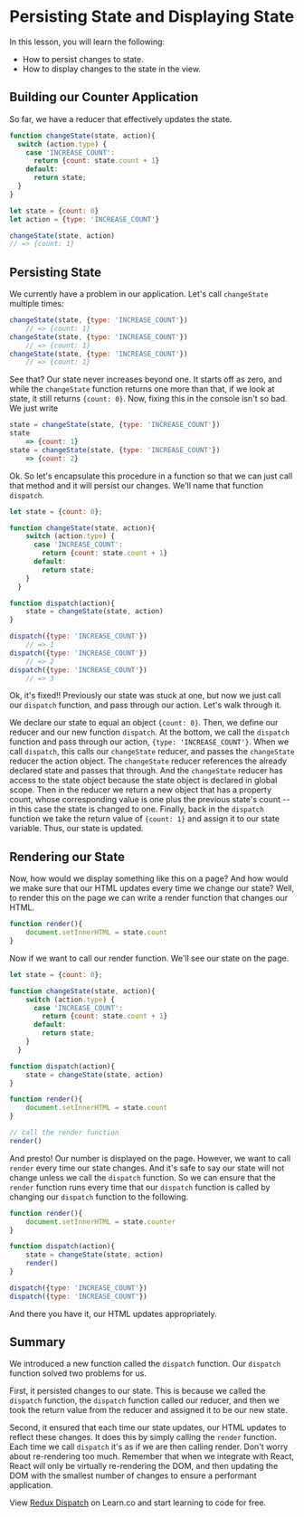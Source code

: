 Persisting State and Displaying State
==============

In this lesson, you will learn the following:

* How to persist changes to state.
* How to display changes to the state in the view.

## Building our Counter Application
So far, we have a reducer that effectively updates the state.

```javascript
function changeState(state, action){
  switch (action.type) {
    case 'INCREASE_COUNT':
      return {count: state.count + 1}
    default:
      return state;
  }
}

let state = {count: 0}
let action = {type: 'INCREASE_COUNT'}

changeState(state, action)
// => {count: 1}
```

## Persisting State

We currently have a problem in our application.  Let's call `changeState` multiple times:

```javascript
changeState(state, {type: 'INCREASE_COUNT'})
	// => {count: 1}
changeState(state, {type: 'INCREASE_COUNT'})
	// => {count: 1}
changeState(state, {type: 'INCREASE_COUNT'})
	// => {count: 1}
```

See that? Our state never increases beyond one.  It starts off as zero, and while the `changeState` function returns one more than that, if we look at state, it still returns `{count: 0}`.  Now, fixing this in the console isn't so bad.  We just write

```javascript
state = changeState(state, {type: 'INCREASE_COUNT'})
state
	=> {count: 1}
state = changeState(state, {type: 'INCREASE_COUNT'})
	=> {count: 2}
```

Ok.  So let's encapsulate this procedure in a function so that we can just call that method and it will persist our changes.  We'll name that function `dispatch`.  

```javascript
let state = {count: 0};

function changeState(state, action){
    switch (action.type) {
      case 'INCREASE_COUNT':
        return {count: state.count + 1}
      default:
        return state;
    }
  }

function dispatch(action){
	state = changeState(state, action)
}

dispatch({type: 'INCREASE_COUNT'})
	// => 1
dispatch({type: 'INCREASE_COUNT'})
	// => 2
dispatch({type: 'INCREASE_COUNT'})
	// => 3
```

Ok, it's fixed!!  Previously our state was stuck at one, but now we just call our `dispatch` function, and pass through our action.  Let's walk through it.


We declare our state to equal an object `{count: 0}`.  Then, we define our reducer and our new function `dispatch`.  At the bottom, we call the `dispatch` function and pass through our action, `{type: 'INCREASE_COUNT'}`.  When we call `dispatch`, this calls our `changeState` reducer, and passes the `changeState` reducer the action object.  The `changeState` reducer references the already declared state and passes that through.  And the `changeState` reducer has access to the state object because the state object is declared in global scope.  Then in the reducer we return a new object that has a property count, whose corresponding value is one plus the previous state's count -- in this case the state is changed to one.  Finally, back in the `dispatch` function we take the return value of `{count: 1}` and assign it to our state variable.  Thus, our state is updated.


## Rendering our State

Now, how would we display something like this on a page?  And how would we make sure that our HTML updates every time we change our state?  Well, to render this on the page we can write a render function that changes our HTML.   

```javascript
function render(){
	document.setInnerHTML = state.count
}
```

Now if we want to call our render function.  We'll see our state on the page.

```javascript
let state = {count: 0};

function changeState(state, action){
    switch (action.type) {
      case 'INCREASE_COUNT':
        return {count: state.count + 1}
      default:
        return state;
    }
  }

function dispatch(action){
	state = changeState(state, action)
}

function render(){
	document.setInnerHTML = state.count
}

// call the render function
render()
```

And presto! Our number is displayed on the page.  However, we want to call `render` every time our state changes.  And it's safe to say our state will not change unless we call the `dispatch` function.  So we can ensure that the `render` function runs every time that our `dispatch` function is called by changing our `dispatch` function to the following.


```javascript
function render(){
	document.setInnerHTML = state.counter
}

function dispatch(action){
	state = changeState(state, action)
	render()
}

dispatch({type: 'INCREASE_COUNT'})
dispatch({type: 'INCREASE_COUNT'})
```

And there you have it, our HTML updates appropriately.

## Summary

We introduced a new function called the `dispatch` function.  Our `dispatch` function solved two problems for us.  

First, it persisted changes to our state.  This is because we called the `dispatch` function, the `dispatch` function called our reducer, and then we took the return value from the reducer and assigned it to be our new state.


Second, it ensured that each time our state updates, our HTML updates to reflect these changes.  It does this by simply calling the `render` function.  Each time we call `dispatch` it's as if we are then calling render.  Don't worry about re-rendering too much.  Remember that when we integrate with React, React will only be virtually re-rendering the DOM, and then updating the DOM with the smallest number of changes to ensure a performant application.


<p class='util--hide'>View <a href='https://learn.co/lessons/redux-dispatch'>Redux Dispatch</a> on Learn.co and start learning to code for free.</p>
